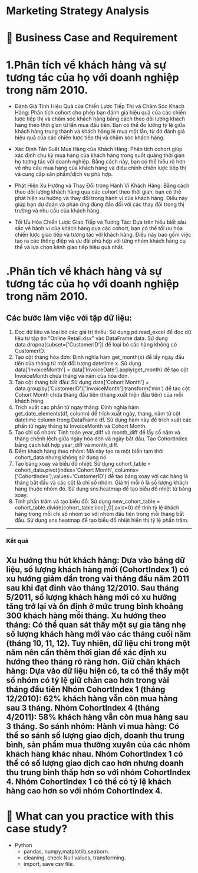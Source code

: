 #  Marketing Strategy Analysis

# :briefcase: Business Case and Requirement
#  1.Phân tích về khách hàng và sự tương tác của họ với doanh nghiệp trong năm 2010. 
* Đánh Giá Tính Hiệu Quả của Chiến Lược Tiếp Thị và Chăm Sóc Khách Hàng: Phân tích cohort cho phép bạn đánh giá hiệu quả của các chiến lược tiếp thị và chăm sóc khách hàng bằng cách theo dõi lượng khách hàng theo thời gian từ lần mua đầu tiên. Bạn có thể đo lường tỷ lệ giữa khách hàng trung thành và khách hàng lẻ mua một lần, từ đó đánh giá hiệu quả của các chiến lược tiếp thị và chăm sóc khách hàng.

* Xác Định Tần Suất Mua Hàng của Khách Hàng: Phân tích cohort giúp xác định chu kỳ mua hàng của khách hàng trong suốt quãng thời gian họ tương tác với doanh nghiệp. Bằng cách này, bạn có thể hiểu rõ hơn về nhu cầu mua hàng của khách hàng và điều chỉnh chiến lược tiếp thị và cung cấp sản phẩm/dịch vụ phù hợp.

* Phát Hiện Xu Hướng và Thay Đổi trong Hành Vi Khách Hàng: Bằng cách theo dõi lượng khách hàng qua các cohort theo thời gian, bạn có thể phát hiện xu hướng và thay đổi trong hành vi của khách hàng. Điều này giúp bạn dự đoán và phản ứng đúng đắn đối với các thay đổi trong thị trường và nhu cầu của khách hàng.

* Tối Ưu Hóa Chiến Lược Giao Tiếp và Tương Tác: Dựa trên hiểu biết sâu sắc về hành vi của khách hàng qua các cohort, bạn có thể tối ưu hóa chiến lược giao tiếp và tương tác với khách hàng. Điều này bao gồm việc tạo ra các thông điệp và ưu đãi phù hợp với từng nhóm khách hàng cụ thể và lựa chọn kênh giao tiếp hiệu quả nhất.
#  .Phân tích về khách hàng và sự tương tác của họ với doanh nghiệp trong năm 2010. 
## Các bước làm việc với tập dữ liệu:
1. Đọc dữ liệu và loại bỏ các giá trị thiếu:
Sử dụng pd.read_excel để đọc dữ liệu từ tập tin "Online Retail.xlsx" vào DataFrame data.
Sử dụng data.dropna(subset=['CustomerID']) để loại bỏ các hàng không có CustomerID.
2. Tạo cột tháng hóa đơn:
Định nghĩa hàm get_month(x) để lấy ngày đầu tiên của tháng từ một đối tượng datetime x.
Sử dụng data['InvoiceMonth'] = data['InvoiceDate'].apply(get_month) để tạo cột InvoiceMonth chứa tháng và năm của hóa đơn.
3. Tạo cột tháng bắt đầu:
Sử dụng data['Cohort Month'] = data.groupby('CustomerID')['InvoiceMonth'].transform('min') để tạo cột Cohort Month chứa tháng đầu tiên (tháng xuất hiện đầu tiên) của mỗi khách hàng.
4. Trích xuất các phần tử ngày tháng:
Định nghĩa hàm get_date_elements(df, column) để trích xuất ngày, tháng, năm từ cột datetime column trong DataFrame df.
Sử dụng hàm này để trích xuất các phần tử ngày tháng từ InvoiceMonth và Cohort Month.
5. Tạo chỉ số nhóm:
Tính toán year_diff và month_diff để lấy số năm và tháng chênh lệch giữa ngày hóa đơn và ngày bắt đầu.
Tạo CohortIndex bằng cách kết hợp year_diff và month_diff.
6. Đếm khách hàng theo nhóm:
Mã này tạo ra một biến tạm thời cohort_data nhưng không sử dụng nó.
7. Tạo bảng xoay và biểu đồ nhiệt:
Sử dụng cohort_table = cohort_data.pivot(index='Cohort Month', columns=['CohortIndex'],values='CustomerID') để tạo bảng xoay với các hàng là tháng bắt đầu và các cột là chỉ số nhóm. Giá trị mỗi ô là số lượng khách hàng thuộc nhóm đó.
Sử dụng sns.heatmap để tạo biểu đồ nhiệt từ bảng xoay.
8. Tính phần trăm và tạo biểu đồ:
Sử dụng new_cohort_table = cohort_table.divide(cohort_table.iloc[:,0],axis=0) để tính tỷ lệ khách hàng trong mỗi chỉ số nhóm so với nhóm đầu tiên trong mỗi tháng bắt đầu.
Sử dụng sns.heatmap để tạo biểu đồ nhiệt hiển thị tỷ lệ phần trăm.
---
### Kết quả
Xu hướng thu hút khách hàng:
Dựa vào bảng dữ liệu, số lượng khách hàng mới (CohortIndex 1) có xu hướng giảm dần trong vài tháng đầu năm 2011 sau khi đạt đỉnh vào tháng 12/2010.
Sau tháng 5/2011, số lượng khách hàng mới có xu hướng tăng trở lại và ổn định ở mức trung bình khoảng 300 khách hàng mỗi tháng.
Xu hướng theo tháng: Có thể quan sát thấy một sự gia tăng nhẹ số lượng khách hàng mới vào các tháng cuối năm (tháng 10, 11, 12). Tuy nhiên, dữ liệu chỉ trong một năm nên cần thêm thời gian để xác định xu hướng theo tháng rõ ràng hơn.
Giữ chân khách hàng:
Dựa vào dữ liệu hiện có, ta có thể thấy một số nhóm có tỷ lệ giữ chân cao hơn trong vài tháng đầu tiên
Nhóm CohortIndex 1 (tháng 12/2010): 62% khách hàng vẫn còn mua hàng sau 3 tháng.
Nhóm CohortIndex 4 (tháng 4/2011): 58% khách hàng vẫn còn mua hàng sau 3 tháng.
So sánh nhóm:
Hành vi mua hàng:
Có thể so sánh số lượng giao dịch, doanh thu trung bình, sản phẩm mua thường xuyên của các nhóm khách hàng khác nhau.
Nhóm CohortIndex 1 có thể có số lượng giao dịch cao hơn nhưng doanh thu trung bình thấp hơn so với nhóm CohortIndex 4.
Nhóm CohortIndex 1 có thể có tỷ lệ khách hàng cao hơn so với nhóm CohortIndex 4.
---



# 🧾 What can you practice with this case study?
- Python
  - pandas, numpy,matplotlib,seaborn.
  - cleaning, check Null values, transforming.
  - import, save csv file. 

